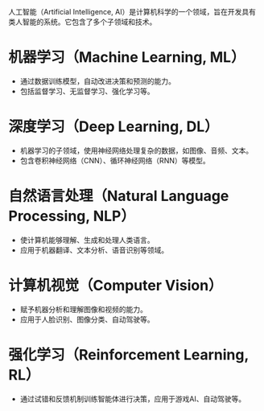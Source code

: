 人工智能（Artificial Intelligence, AI）是计算机科学的一个领域，旨在开发具有类人智能的系统。它包含了多个子领域和技术。
# 机器学习（Machine Learning, ML）
   - 通过数据训练模型，自动改进决策和预测的能力。
   - 包括监督学习、无监督学习、强化学习等。

# 深度学习（Deep Learning, DL）
   - 机器学习的子领域，使用神经网络处理复杂的数据，如图像、音频、文本。
   - 包含卷积神经网络（CNN）、循环神经网络（RNN）等模型。

# 自然语言处理（Natural Language Processing, NLP）
   - 使计算机能够理解、生成和处理人类语言。
   - 应用于机器翻译、文本分析、语音识别等领域。

# 计算机视觉（Computer Vision）
   - 赋予机器分析和理解图像和视频的能力。
   - 应用于人脸识别、图像分类、自动驾驶等。

# 强化学习（Reinforcement Learning, RL）
   - 通过试错和反馈机制训练智能体进行决策，应用于游戏AI、自动驾驶等。